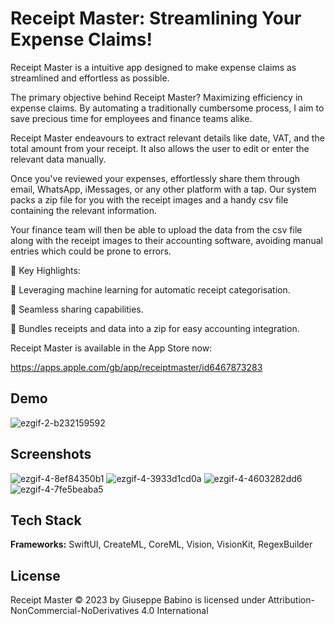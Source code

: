 
# Receipt Master: Streamlining Your Expense Claims!

Receipt Master is a intuitive app designed to make expense claims as streamlined and effortless as possible.

The primary objective behind Receipt Master? Maximizing efficiency in expense claims. By automating a traditionally cumbersome process, I aim to save precious time for employees and finance teams alike.

Receipt Master endeavours to extract relevant details like date, VAT, and the total amount from your receipt. It also allows the user to edit or enter the relevant data manually.

Once you've reviewed your expenses, effortlessly share them through email, WhatsApp, iMessages, or any other platform with a tap. Our system packs a zip file for you with the receipt images and a handy csv file containing the relevant information.

Your finance team will then be able to upload the data from the csv file along with the receipt images to their accounting software, avoiding manual entries which could be prone to errors.

🌟 Key Highlights:

🤖 Leveraging machine learning for automatic receipt categorisation.

🔄 Seamless sharing capabilities.

📂 Bundles receipts and data into a zip for easy accounting integration.

Receipt Master is available in the App Store now:

https://apps.apple.com/gb/app/receiptmaster/id6467873283
## Demo

![ezgif-2-b232159592](https://github.com/Vbabino/ReceiptMasterApp/assets/91137272/bd452fb3-140c-4b64-ab93-702fbb1a51c4)



## Screenshots

![ezgif-4-8ef84350b1](https://github.com/Vbabino/ReceiptMasterApp/assets/91137272/6c9a8217-838c-4ddb-b258-c267180a367b)  ![ezgif-4-3933d1cd0a](https://github.com/Vbabino/ReceiptMasterApp/assets/91137272/a78ba3ad-751b-46b6-9d1f-a49e857c75bd)  ![ezgif-4-4603282dd6](https://github.com/Vbabino/ReceiptMasterApp/assets/91137272/e6d1df9e-51d9-4cb9-84cd-3149369210df)  ![ezgif-4-7fe5beaba5](https://github.com/Vbabino/ReceiptMasterApp/assets/91137272/883e4c9c-c1fd-4406-9acf-8893d7304deb) 


## Tech Stack

**Frameworks:** SwiftUI, CreateML, CoreML, Vision, VisionKit, RegexBuilder




## License

Receipt Master © 2023 by Giuseppe Babino is licensed under Attribution-NonCommercial-NoDerivatives 4.0 International
